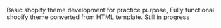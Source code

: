 Basic shopify theme development for practice purpose, Fully functional shopify theme converted from HTML template. Still in progress

